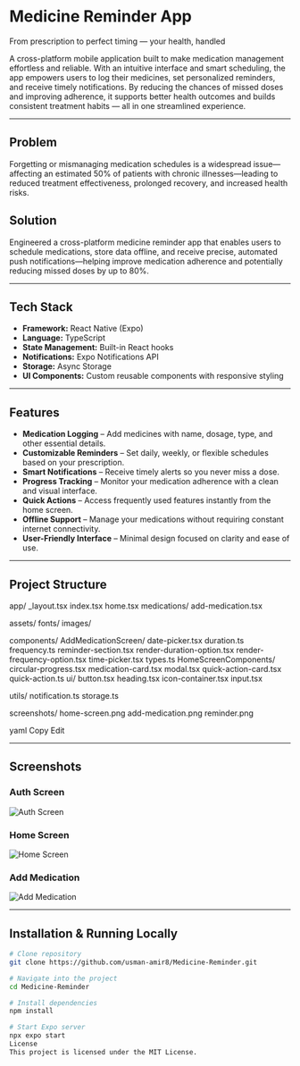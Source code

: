 # Medicine Reminder App

From prescription to perfect timing — your health, handled  

A cross-platform mobile application built to make medication management effortless and reliable. With an intuitive interface and smart scheduling, the app empowers users to log their medicines, set personalized reminders, and receive timely notifications. By reducing the chances of missed doses and improving adherence, it supports better health outcomes and builds consistent treatment habits — all in one streamlined experience.


---

## Problem
Forgetting or mismanaging medication schedules is a widespread issue—affecting an estimated 50% of patients with chronic illnesses—leading to reduced treatment effectiveness, prolonged recovery, and increased health risks.

## Solution
Engineered a cross-platform medicine reminder app that enables users to schedule medications, store data offline, and receive precise, automated push notifications—helping improve medication adherence and potentially reducing missed doses by up to 80%.

---

## Tech Stack
- **Framework:** React Native (Expo)
- **Language:** TypeScript
- **State Management:** Built-in React hooks
- **Notifications:** Expo Notifications API
- **Storage:** Async Storage
- **UI Components:** Custom reusable components with responsive styling

---

## Features
- **Medication Logging** – Add medicines with name, dosage, type, and other essential details.  
- **Customizable Reminders** – Set daily, weekly, or flexible schedules based on your prescription.  
- **Smart Notifications** – Receive timely alerts so you never miss a dose.  
- **Progress Tracking** – Monitor your medication adherence with a clean and visual interface.  
- **Quick Actions** – Access frequently used features instantly from the home screen.  
- **Offline Support** – Manage your medications without requiring constant internet connectivity.  
- **User-Friendly Interface** – Minimal design focused on clarity and ease of use.


---

## Project Structure
app/
_layout.tsx
index.tsx
home.tsx
medications/
add-medication.tsx

assets/
fonts/
images/

components/
AddMedicationScreen/
date-picker.tsx
duration.ts
frequency.ts
reminder-section.tsx
render-duration-option.tsx
render-frequency-option.tsx
time-picker.tsx
types.ts
HomeScreenComponents/
circular-progress.tsx
medication-card.tsx
modal.tsx
quick-action-card.tsx
quick-action.ts
ui/
button.tsx
heading.tsx
icon-container.tsx
input.tsx

utils/
notification.ts
storage.ts

screenshots/
home-screen.png
add-medication.png
reminder.png

yaml
Copy
Edit

---

## Screenshots

### Auth Screen
![Auth Screen](https://github.com/usman-amir8/Medicine-Reminder/blob/main/screenshots/auth-screen.jpeg?raw=true)

### Home Screen
![Home Screen](https://github.com/usman-amir8/Medicine-Reminder/blob/main/screenshots/home-screen.jpeg?raw=true)

### Add Medication
![Add Medication](https://github.com/usman-amir8/Medicine-Reminder/blob/main/screenshots/add-medication-screen.jpeg?raw=true)



---

## Installation & Running Locally
```bash
# Clone repository
git clone https://github.com/usman-amir8/Medicine-Reminder.git

# Navigate into the project
cd Medicine-Reminder

# Install dependencies
npm install

# Start Expo server
npx expo start
License
This project is licensed under the MIT License.
